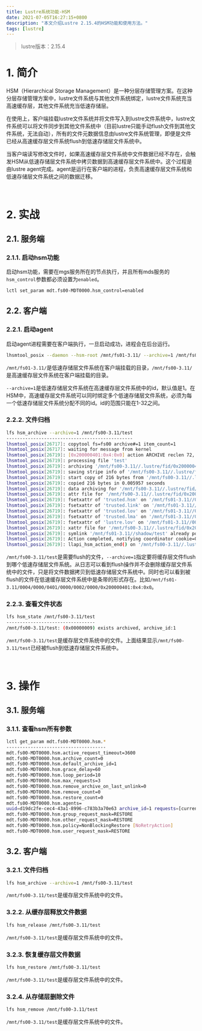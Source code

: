 ```yaml
---
title: Lustre系统功能-HSM
date: 2021-07-05T16:27:15+0800
description: "本文介绍Lustre 2.15.4的HSM功能和使用方法。"
tags: [lustre]
---
```


> lustre版本：2.15.4

# 1. 简介
HSM（Hierarchical Storage Management）是一种分层存储管理方案。在这种分层存储管理方案中，lustre文件系统与其他文件系统绑定，lustre文件系统充当高速缓存层，其他文件系统充当低速存储层。

在使用上，客户端挂载lustre文件系统并将文件写入到lustre文件系统中，lustre文件系统可以将文件同步到其他文件系统中（目前lustre只能手动flush文件到其他文件系统，无法自动），所有的文件元数据信息由lustre文件系统管理，即便是文件已经从高速缓存层文件系统flush到低速存储层文件系统中。

当客户端读写修改文件时，如果高速缓存层文件系统中文件数据已经不存在，会触发HSM从低速存储层文件系统中拷贝数据到高速缓存层文件系统中。这个过程是由lustre agent完成。agent是运行在客户端的进程，负责高速缓存层文件系统和低速存储层文件系统之间的数据迁移。

&nbsp;
&nbsp;
# 2. 实战
## 2.1. 服务端
### 2.1.1. 启动hsm功能
启动hsm功能，需要在mgs服务所在的节点执行，并且所有mds服务的`hsm_control`参数都必须设置为`enabled`。
```bash
lctl set_param mdt.fs00-MDT0000.hsm_control=enabled
```

## 2.2. 客户端
### 2.2.1. 启动agent
启动agent进程需要在客户端执行，一旦启动成功，进程会在后台运行。
```bash
lhsmtool_posix --daemon --hsm-root /mnt/fs01-3.11/ --archive=1 /mnt/fs00-3.11/
```
`/mnt/fs01-3.11/`是低速存储层文件系统在客户端挂载的目录，`/mnt/fs00-3.11/`是高速缓存层文件系统在客户端挂载的目录。

`--archive=1`是低速存储层文件系统在高速缓存层文件系统中的id，默认值是1。在HSM中，高速缓存层文件系统可以同时绑定多个低速存储层文件系统，必须为每一个低速存储层文件系统分配不同的id。id的范围只能在1-32之间。

### 2.2.2. 文件归档
```bash
lfs hsm_archive --archive=1 /mnt/fs00-3.11/test
-----------------------------------------------
lhsmtool_posix[26717]: copytool fs=fs00 archive#=1 item_count=1
lhsmtool_posix[26717]: waiting for message from kernel
lhsmtool_posix[26719]: [0x200000401:0x4:0x0] action ARCHIVE reclen 72, cookie=0x659d1265
lhsmtool_posix[26719]: processing file 'test'
lhsmtool_posix[26719]: archiving '/mnt/fs00-3.11//.lustre/fid/0x200000401:0x4:0x0' to '/mnt/fs01-3.11//0004/0000/0401/0000/0002/0000/0x200000401:0x4:0x0_tmp'
lhsmtool_posix[26719]: saving stripe info of '/mnt/fs00-3.11//.lustre/fid/0x200000401:0x4:0x0' in /mnt/fs01-3.11//0004/0000/0401/0000/0002/0000/0x200000401:0x4:0x0_tmp.lov
lhsmtool_posix[26719]: start copy of 216 bytes from '/mnt/fs00-3.11//.lustre/fid/0x200000401:0x4:0x0' to '/mnt/fs01-3.11//0004/0000/0401/0000/0002/0000/0x200000401:0x4:0x0_tmp'
lhsmtool_posix[26719]: copied 216 bytes in 0.005957 seconds
lhsmtool_posix[26719]: data archiving for '/mnt/fs00-3.11//.lustre/fid/0x200000401:0x4:0x0' to '/mnt/fs01-3.11//0004/0000/0401/0000/0002/0000/0x200000401:0x4:0x0_tmp' done
lhsmtool_posix[26719]: attr file for '/mnt/fs00-3.11//.lustre/fid/0x200000401:0x4:0x0' saved to archive '/mnt/fs01-3.11//0004/0000/0401/0000/0002/0000/0x200000401:0x4:0x0_tmp'
lhsmtool_posix[26719]: fsetxattr of 'trusted.hsm' on '/mnt/fs01-3.11//0004/0000/0401/0000/0002/0000/0x200000401:0x4:0x0_tmp' rc=0 (Success)
lhsmtool_posix[26719]: fsetxattr of 'trusted.link' on '/mnt/fs01-3.11//0004/0000/0401/0000/0002/0000/0x200000401:0x4:0x0_tmp' rc=0 (Success)
lhsmtool_posix[26719]: fsetxattr of 'trusted.lov' on '/mnt/fs01-3.11//0004/0000/0401/0000/0002/0000/0x200000401:0x4:0x0_tmp' rc=0 (Success)
lhsmtool_posix[26719]: fsetxattr of 'trusted.lma' on '/mnt/fs01-3.11//0004/0000/0401/0000/0002/0000/0x200000401:0x4:0x0_tmp' rc=0 (Success)
lhsmtool_posix[26719]: fsetxattr of 'lustre.lov' on '/mnt/fs01-3.11//0004/0000/0401/0000/0002/0000/0x200000401:0x4:0x0_tmp' rc=0 (Success)
lhsmtool_posix[26719]: xattr file for '/mnt/fs00-3.11//.lustre/fid/0x200000401:0x4:0x0' saved to archive '/mnt/fs01-3.11//0004/0000/0401/0000/0002/0000/0x200000401:0x4:0x0_tmp'
lhsmtool_posix[26719]: symlink '/mnt/fs01-3.11//shadow/test' already pointing to '../0004/0000/0401/0000/0002/0000/0x200000401:0x4:0x0'
lhsmtool_posix[26719]: Action completed, notifying coordinator cookie=0x659d1265, FID=[0x200000401:0x4:0x0], hp_flags=0 err=0
lhsmtool_posix[26719]: llapi_hsm_action_end() on '/mnt/fs00-3.11//.lustre/fid/0x200000401:0x4:0x0' ok (rc=0)
```
`/mnt/fs00-3.11/test`是需要flush的文件，`--archive=1`指定要将缓存层文件flush到哪个低速存储层文件系统。从日志可以看到flush操作并不会删除缓存层文件系统中的文件，只是将文件数据拷贝到低速存储层文件系统中。同时也可以看到被flush的文件在低速缓存层文件系统中是条带的形式存在。比如`/mnt/fs01-3.11/0004/0000/0401/0000/0002/0000/0x200000401:0x4:0x0`。

### 2.2.3. 查看文件状态
```bash
lfs hsm_state /mnt/fs00-3.11/test
---------------------------------
/mnt/fs00-3.11/test: (0x00000009) exists archived, archive_id:1
```
`/mnt/fs00-3.11/test`是缓存层文件系统中的文件。上面结果显示`/mnt/fs00-3.11/test`已经被flush到低速存储层文件系统中。

&nbsp;
&nbsp;
# 3. 操作
## 3.1. 服务端
### 3.1.1. 查看hsm所有参数
```bash
lctl get_param mdt.fs00-MDT0000.hsm.*
-------------------------------------
mdt.fs00-MDT0000.hsm.active_request_timeout=3600
mdt.fs00-MDT0000.hsm.archive_count=0
mdt.fs00-MDT0000.hsm.default_archive_id=1
mdt.fs00-MDT0000.hsm.grace_delay=60
mdt.fs00-MDT0000.hsm.loop_period=10
mdt.fs00-MDT0000.hsm.max_requests=3
mdt.fs00-MDT0000.hsm.remove_archive_on_last_unlink=0
mdt.fs00-MDT0000.hsm.remove_count=0
mdt.fs00-MDT0000.hsm.restore_count=0
mdt.fs00-MDT0000.hsm.agents=
uuid=d19dc2fe-cec4-43a1-8996-c783b3a70e63 archive_id=1 requests=[current:0 ok:10 errors:0]
mdt.fs00-MDT0000.hsm.group_request_mask=RESTORE
mdt.fs00-MDT0000.hsm.other_request_mask=RESTORE
mdt.fs00-MDT0000.hsm.policy=NonBlockingRestore [NoRetryAction]
mdt.fs00-MDT0000.hsm.user_request_mask=RESTORE
```

## 3.2. 客户端
### 3.2.1. 文件归档
```bash
lfs hsm_archive --archive=1 /mnt/fs00-3.11/test
```
`/mnt/fs00-3.11/test`是缓存层文件系统中的文件。

### 3.2.2. 从缓存层释放文件数据
```bash
lfs hsm_release /mnt/fs00-3.11/test
```
`/mnt/fs00-3.11/test`是缓存层文件系统中的文件。

### 3.2.3. 恢复缓存层文件数据
```bash
lfs hsm_restore /mnt/fs00-3.11/test
```
`/mnt/fs00-3.11/test`是缓存层文件系统中的文件。

### 3.2.4. 从存储层删除文件
```bash
lfs hsm_remove /mnt/fs00-3.11/test
```
`/mnt/fs00-3.11/test`是缓存层文件系统中的文件。
